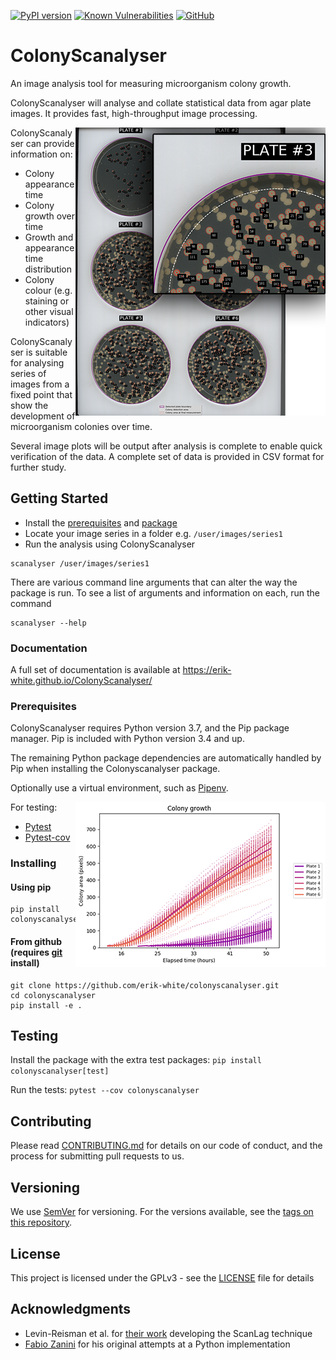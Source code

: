 [![PyPI version](https://badge.fury.io/py/colonyscanalyser.svg)](https://pypi.org/project/colonyscanalyser/) [![Known Vulnerabilities](https://snyk.io//test/github/Erik-White/ColonyScanalyser/badge.svg?targetFile=requirements.txt)](https://snyk.io//test/github/Erik-White/ColonyScanalyser?targetFile=requirements.txt) [![GitHub](https://img.shields.io/github/license/erik-white/colonyscanalyser?color=blue)](https://github.com/Erik-White/ColonyScanalyser/blob/master/LICENSE)

# ColonyScanalyser

An image analysis tool for measuring microorganism colony growth.

ColonyScanalyser will analyse and collate statistical data from agar plate images. It provides fast, high-throughput image processing.

<img align="right" src="docs/images/plate_map_small.png">

ColonyScanalyser can provide information on:
* Colony appearance time
* Colony growth over time
* Growth and appearance time distribution
* Colony colour (e.g. staining or other visual indicators)

ColonyScanalyser is suitable for analysing series of images from a fixed point that show the development of microorganism colonies over time.

Several image plots will be output after analysis is complete to enable quick verification of the data. A complete set of data is provided in CSV format for further study.

## Getting Started

* Install the [prerequisites](#prerequisites) and [package](#installing)
* Locate your image series in a folder e.g. `/user/images/series1`
* Run the analysis using ColonyScanalyser
```
scanalyser /user/images/series1
```

There are various command line arguments that can alter the way the package is run. To see a list of arguments and information on each, run the command
```
scanalyser --help
```

### Documentation
A full set of documentation is available at https://erik-white.github.io/ColonyScanalyser/

### Prerequisites
ColonyScanalyser requires Python version 3.7, and the Pip package manager. Pip is included with Python version 3.4 and up.

The remaining Python package dependencies are automatically handled by Pip when installing the Colonyscanalyser package.

Optionally use a virtual environment, such as [Pipenv](https://github.com/pypa/pipenv).

<img align="right" src="docs/images/growth_curve_small.png">

For testing:
* [Pytest](https://pytest.org/)
* [Pytest-cov](https://github.com/pytest-dev/pytest-cov/)

### Installing

#### Using pip
```
pip install colonyscanalyser
```

#### From github (requires [git](https://git-scm.com/) install)
```
git clone https://github.com/erik-white/colonyscanalyser.git
cd colonyscanalyser
pip install -e .
```

## Testing

Install the package with the extra test packages:
`pip install colonyscanalyser[test]`

Run the tests:
`pytest --cov colonyscanalyser`

## Contributing

Please read [CONTRIBUTING.md](docs/CONTRIBUTING.md) for details on our code of conduct, and the process for submitting pull requests to us.

## Versioning

We use [SemVer](http://semver.org/) for versioning. For the versions available, see the [tags on this repository](https://github.com/erik-white/scanalyser/tags).

## License

This project is licensed under the GPLv3 - see the [LICENSE](LICENSE) file for details

## Acknowledgments

* Levin-Reisman et al. for [their work](https://www.ncbi.nlm.nih.gov/pubmed/20676109) developing the ScanLag technique
* [Fabio Zanini](https://github.com/iosonofabio/) for his original attempts at a Python implementation